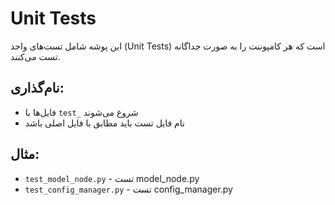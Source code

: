 # Unit Tests

این پوشه شامل تست‌های واحد (Unit Tests) است که هر کامپوننت را به صورت جداگانه تست می‌کنند.

## نام‌گذاری:
- فایل‌ها با `test_` شروع می‌شوند
- نام فایل تست باید مطابق با فایل اصلی باشد

## مثال:
- `test_model_node.py` - تست model_node.py
- `test_config_manager.py` - تست config_manager.py